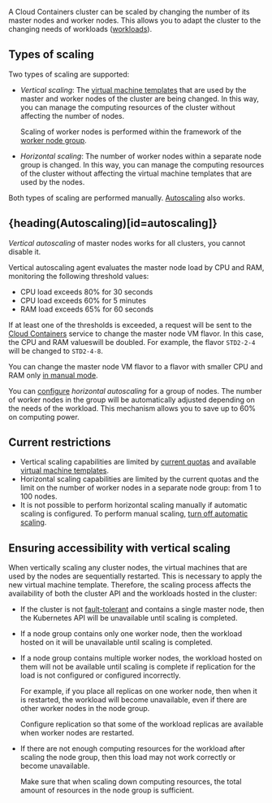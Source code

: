 A Cloud Containers cluster can be scaled by changing the number of its master nodes and worker nodes. This allows you to adapt the cluster to the changing needs of workloads ([workloads](https://kubernetes.io/docs/concepts/workloads/)).

## Types of scaling

Two types of scaling are supported:

- _Vertical scaling_: The [virtual machine templates](../flavors) that are used by the master and worker nodes of the cluster are being changed. In this way, you can manage the computing resources of the cluster without affecting the number of nodes.

  Scaling of worker nodes is performed within the framework of the [worker node group](../architecture#cluster_topologies).

- _Horizontal scaling_: The number of worker nodes within a separate node group is changed. In this way, you can manage the computing resources of the cluster without affecting the virtual machine templates that are used by the nodes.

Both types of scaling are performed manually. [Autoscaling](#autoscaling) also works.

## {heading(Autoscaling)[id=autoscaling]}

_Vertical autoscaling_ of master nodes works for all clusters, you cannot disable it.

Vertical autoscaling agent evaluates the master node load by CPU and RAM, monitoring the following threshold values:

- CPU load exceeds 80% for 30 seconds
- CPU load exceeds 60% for 5 minutes
- RAM load exceeds 65% for 60 seconds

If at least one of the thresholds is exceeded, a request will be sent to the [Cloud Containers](/en/kubernetes/k8s) service to change the master node VM flavor. In this case, the CPU and RAM values ​​will be doubled. For example, the flavor `STD2-2-4` will be changed to `STD2-4-8`.

You can change the master node VM flavor to a flavor with smaller CPU and RAM only [in manual mode](../../service-management/scale#scale_master_nodes).

You can [configure](../../service-management/scale#autoscale_worker_nodes) _horizontal autoscaling_ for a group of nodes. The number of worker nodes in the group will be automatically adjusted depending on the needs of the workload. This mechanism allows you to save up to 60% on computing power.

## Current restrictions

- Vertical scaling capabilities are limited by [current quotas](/en/tools-for-using-services/account/concepts/quotasandlimits) and available [virtual machine templates](../flavors#configuration_templates).
- Horizontal scaling capabilities are limited by the current quotas and the limit on the number of worker nodes in a separate node group: from 1 to 100 nodes.
- It is not possible to perform horizontal scaling manually if automatic scaling is configured. To perform manual scaling, [turn off automatic scaling](../../service-management/scale#scaling_groups_of_worker_nodes_c172481b).

## Ensuring accessibility with vertical scaling

When vertically scaling any cluster nodes, the virtual machines that are used by the nodes are sequentially restarted. This is necessary to apply the new virtual machine template. Therefore, the scaling process affects the availability of both the cluster API and the workloads hosted in the cluster:

- If the cluster is not [fault-tolerant](../architecture#cluster_topologies) and contains a single master node, then the Kubernetes API will be unavailable until scaling is completed.
- If a node group contains only one worker node, then the workload hosted on it will be unavailable until scaling is completed.
- If a node group contains multiple worker nodes, the workload hosted on them will not be available until scaling is complete if replication for the load is not configured or configured incorrectly.

  For example, if you place all replicas on one worker node, then when it is restarted, the workload will become unavailable, even if there are other worker nodes in the node group.
  
  Configure replication so that some of the workload replicas are available when worker nodes are restarted.

- If there are not enough computing resources for the workload after scaling the node group, then this load may not work correctly or become unavailable.
  
  Make sure that when scaling down computing resources, the total amount of resources in the node group is sufficient.
